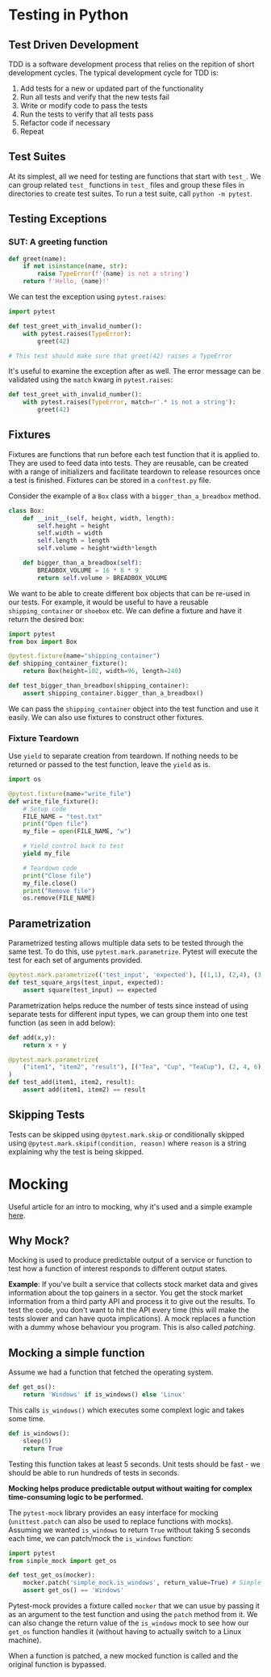 # Testing in Python

## Test Driven Development
TDD is a software development process that relies on the repition of short development cycles. The typical development cycle for TDD is:
1. Add tests for a new or updated part of the functionality
2. Run all tests and verify that the new tests fail
3. Write or modify code to pass the tests
4. Run the tests to verify that all tests pass
5. Refactor code if necessary
6. Repeat

## Test Suites
At its simplest, all we need for testing are functions that start with `test_`. We can group related `test_` functions in `test_` files and group these files in directories to create test suites. To run a test suite, call `python -m pytest`.

## Testing Exceptions
### SUT: A greeting function

```python
def greet(name):
    if not isinstance(name, str):
        raise TypeError(f'{name} is not a string')
    return f'Hello, {name}!'
```

We can test the exception using `pytest.raises`:

```python
import pytest

def test_greet_with_invalid_number():
    with pytest.raises(TypeError):
        greet(42)

# This test should make sure that greet(42) raises a TypeError
```

It's useful to examine the exception after as well. The error message can be validated using the `match` kwarg in `pytest.raises`:

```python
def test_greet_with_invalid_number():
    with pytest.raises(TypeError, match=r'.* is not a string'):
        greet(42)
```

## Fixtures
Fixtures are functions that run before each test function that it is applied to. They are used to feed data into tests. They are reusable, can be created with a range of initializers and facilitate teardown to release resources once a test is finished. Fixtures can be stored in a `conftest.py` file.

Consider the example of a `Box` class with a `bigger_than_a_breadbox` method.

```python
class Box:
    def __init__(self, height, width, length):
        self.height = height
        self.width = width
        self.length = length
        self.volume = height*width*length

    def bigger_than_a_breadbox(self):
        BREADBOX_VOLUME = 16 * 8 * 9
        return self.volume > BREADBOX_VOLUME
```

We want to be able to create different box objects that can be re-used in our tests. For example, it would be useful to have a reusable `shipping_container` or `shoebox` etc. We can define a fixture and have it return the desired box:

```python
import pytest
from box import Box

@pytest.fixture(name="shipping_container")
def shipping_container_fixture():
    return Box(height=102, width=96, length=240)

def test_bigger_than_breadbox(shipping_container):
    assert shipping_container.bigger_than_a_breadbox()
```

We can pass the `shipping_container` object into the test function and use it easily. We can also use fixtures to construct other fixtures.

### Fixture Teardown
Use `yield` to separate creation from teardown. If nothing needs to be returned or passed to the test function, leave the `yield` as is.

```python
import os

@pytest.fixture(name="write_file")
def write_file_fixture():
    # Setup code
    FILE_NAME = "test.txt"
    print("Open file")
    my_file = open(FILE_NAME, "w")

    # Yield control back to test
    yield my_file

    # Teardown code
    print("Close file")
    my_file.close()
    print("Remove file")
    os.remove(FILE_NAME)
```

## Parametrization
Parametrized testing allows multiple data sets to be tested through the same test. To do this, use `pytest.mark.parametrize`. Pytest will execute the test for each set of arguments provided.

```python
@pytest.mark.parametrize(('test_input', 'expected'), [(1,1), (2,4), (3,9), (4,16)])
def test_square_args(test_input, expected):
    assert square(test_input) == expected
```

Parametrization helps reduce the number of tests since instead of using separate tests for different input types, we can group them into one test function (as seen in add below):

```python
def add(x,y):
    return x + y

@pytest.mark.parametrize(
    ("item1", "item2", "result"), [("Tea", "Cup", "TeaCup"), (2, 4, 6), (20.4, 1, 21.4)]
)
def test_add(item1, item2, result):
    assert add(item1, item2) == result
```

## Skipping Tests
Tests can be skipped using `@pytest.mark.skip` or conditionally skipped using `@pytest.mark.skipif(condition, reason)` where `reason` is a string explaining why the test is being skipped.

# Mocking
Useful article for an intro to mocking, why it's used and a simple example [here](https://medium.com/analytics-vidhya/mocking-in-python-with-pytest-mock-part-i-6203c8ad3606).

## Why Mock?
Mocking is used to produce predictable output of a service or function to test how a function of interest responds to different output states.

**Example**: If you've built a service that collects stock market data and gives information about the top gainers in a sector. You get the stock market information from a third party API and process it to give out the results. To test the code, you don't want to hit the API every time (this will make the tests slower and can have quota implications). A mock replaces a function with a dummy whose behaviour you program. This is also called _patching_.

## Mocking a simple function
Assume we had a function that fetched the operating system.

```python
def get_os():
    return 'Windows' if is_windows() else 'Linux'
```

This calls `is_windows()` which executes some complext logic and takes some time.

```python
def is_windows():
    sleep(5)
    return True
```

Testing this function takes at least 5 seconds. Unit tests should be fast - we should be able to run hundreds of tests in seconds.

**Mocking helps produce predictable output without waiting for complex time-consuming logic to be performed.**

The `pytest-mock` library provides an easy interface for mocking (`unittest.patch` can also be used to replace functions with mocks). Assuming we wanted `is_windows` to return `True` without taking 5 seconds each time, we can patch/mock the `is_windows` function:

```python
import pytest
from simple_mock import get_os

def test_get_os(mocker):
    mocker.patch('simple_mock.is_windows', return_value=True) # Simple_mock has a function named is_windows
    assert get_os() == 'Windows'
```

Pytest-mock provides a fixture called `mocker` that we can usue by passing it as an argument to the test function and using the `patch` method from it. We can also change the return value of the `is_windows` mock to see how our `get_os` function handles it (without having to actually switch to a Linux machine).

When a function is patched, a new mocked function is called and the original function is bypassed.
